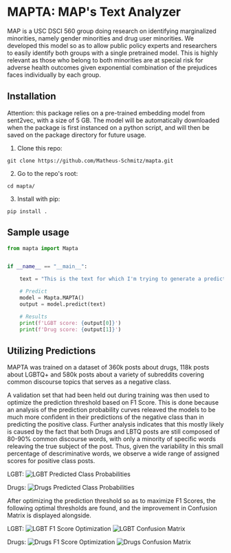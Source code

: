 # MAPTA: MAP's Text Analyzer 

MAP is a USC DSCI 560 group doing research on identifying marginalized minorities, namely gender minorities and drug user minorities. We developed this model so as to allow public policy experts and researchers to easily identify both groups with a single pretrained model. This is highly relevant as those who belong to both minorities are at special risk for adverse health outcomes given exponential combination of the prejudices faces individually by each group. 

## Installation

Attention: this package relies on a pre-trained embedding model from sent2vec, with a size of 5 GB. The model will be automatically downloaded when the package is first instanced on a python script, and will then be saved on the package directory for future usage.

1. Clone this repo:
```
git clone https://github.com/Matheus-Schmitz/mapta.git
```
2. Go to the repo's root:
```
cd mapta/
```
3. Install with pip:
```
pip install .
```

## Sample usage

```python
from mapta import Mapta


if __name__ == "__main__":

	text = "This is the text for which I'm trying to generate a prediction regarding those marginalized minorities."

	# Predict
	model = Mapta.MAPTA()
	output = model.predict(text)

	# Results
	print(f'LGBT score: {output[0]}')
	print(f'Drug score: {output[1]}')
```

## Utilizing Predictions

MAPTA was trained on a dataset of 360k posts about drugs, 118k posts about LGBTQ+ and 580k posts about a variety of subreddits covering common discourse topics that serves as a negative class.  

A validation set that had been held out during training was then used to optimize the prediction threshold based on F1 Score. This is done because an analysis of the prediction probability curves releaved the models to be much more confident in their predictions of the negative class than in predicting the positive class. Further analysis indicates that this mostly likely is caused by the fact that both Drugs and LBTQ posts are still composed of 80-90% common discourse words, with only a minority of specific words releaving the true subject of the post. Thus, given the variability in this small percentage of descriminative words, we observe a wide range of assigned scores for positive class posts.

LGBT:
![LGBT Predicted Class Probabilities](/images/lgbt_predicted_class_probabilities.jpg)

Drugs:
![Drugs Predicted Class Probabilities](/images/drugs_predicted_class_probabilities.jpg)

After optimizing the prediction threshold so as to maximize F1 Scores, the following optimal thresholds are found, and the improvement in Confusion Matrix is displayed alongside.

LGBT:
![LGBT F1 Score Optimization](/images/lgbt_F1_vs_thresholds.jpg)
![LGBT Confusion Matrix](/images/lgbt_threshold_optimization_confusion_matrix.jpg)

Drugs:
![Drugs F1 Score Optimization](/images/drugs_F1_vs_thresholds.jpg)
![Drugs Confusion Matrix](/images/drugs_threshold_optimization_confusion_matrix.jpg)
